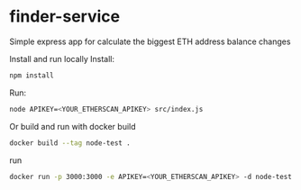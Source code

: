 # finder-service

Simple express app for calculate the biggest ETH address balance changes<br />

Install and run locally
Install:
```sh
npm install
```
Run:
```sh
node APIKEY=<YOUR_ETHERSCAN_APIKEY> src/index.js
```
Or build and run with docker
build
```sh
docker build --tag node-test .
```
run 
```sh
docker run -p 3000:3000 -e APIKEY=<YOUR_ETHERSCAN_APIKEY> -d node-test
```